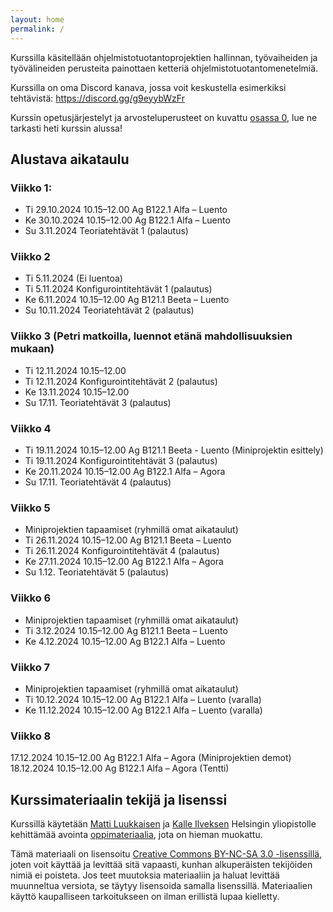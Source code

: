 ```yaml
---
layout: home
permalink: /
---
```


Kurssilla käsitellään ohjelmistotuotantoprojektien hallinnan, työvaiheiden ja työvälineiden perusteita painottaen ketteriä ohjelmistotuotantomenetelmiä. 

Kurssilla on oma Discord kanava, jossa voit keskustella esimerkiksi tehtävistä: <https://discord.gg/g9eyybWzFr>

Kurssin opetusjärjestelyt ja arvosteluperusteet on kuvattu [osassa 0](/osa0), lue ne tarkasti heti kurssin alussa!

## Alustava aikataulu

### Viikko 1:
- Ti 29.10.2024 10.15–12.00 Ag B122.1 Alfa – Luento
- Ke 30.10.2024 10.15–12.00 Ag B122.1 Alfa – Luento
- Su 3.11.2024 Teoriatehtävät 1 (palautus)


### Viikko 2
- Ti 5.11.2024 (Ei luentoa)
- Ti 5.11.2024 Konfigurointitehtävät 1 (palautus)
- Ke 6.11.2024 10.15–12.00 Ag B121.1 Beeta – Luento
- Su 10.11.2024 Teoriatehtävät 2 (palautus)

### Viikko 3 (Petri matkoilla, luennot etänä mahdollisuuksien  mukaan)
- Ti 12.11.2024 10.15–12.00 
- Ti 12.11.2024 Konfigurointitehtävät 2 (palautus) 
- Ke 13.11.2024 10.15–12.00 
- Su 17.11. Teoriatehtävät 3 (palautus)

### Viikko 4
- Ti 19.11.2024 10.15–12.00 Ag B121.1 Beeta - Luento (Miniprojektin esittely)
- Ti 19.11.2024 Konfigurointitehtävät 3 (palautus) 
- Ke 20.11.2024 10.15–12.00 Ag B122.1 Alfa – Agora
- Su 17.11. Teoriatehtävät 4 (palautus)

### Viikko 5
- Miniprojektien tapaamiset (ryhmillä omat aikataulut)
- Ti 26.11.2024 10.15–12.00 Ag B121.1 Beeta – Luento
- Ti 26.11.2024 Konfigurointitehtävät 4 (palautus) 
- Ke 27.11.2024 10.15–12.00 Ag B122.1 Alfa – Agora
- Su 1.12. Teoriatehtävät 5 (palautus)


### Viikko 6
- Miniprojektien tapaamiset (ryhmillä omat aikataulut)
- Ti 3.12.2024 10.15–12.00 Ag B121.1 Beeta – Luento 
- Ke 4.12.2024 10.15–12.00 Ag B122.1 Alfa – Luento

### Viikko 7
- Miniprojektien tapaamiset (ryhmillä omat aikataulut)
- Ti 10.12.2024 10.15–12.00 Ag B122.1 Alfa – Luento (varalla)
- Ke 11.12.2024 10.15–12.00 Ag B122.1 Alfa – Luento (varalla)

### Viikko 8
17.12.2024 10.15–12.00 Ag B122.1 Alfa – Agora (Miniprojektien demot)
18.12.2024 10.15–12.00 Ag B122.1 Alfa – Agora (Tentti)



<!--
- [Miniprojekti](/miniprojekti)
- [Kurssikoe](/ohje_kokeeseen) tiistaina 21.5.
- Kurssiin liittyvää keskustelua: <https://discord.gg/g9eyybWzFr>

-->



## Kurssimateriaalin tekijä ja lisenssi

Kurssillä käytetään <a href="https://github.com/mluukkai">Matti Luukkaisen</a> ja <a href="https://github.com/Kaltsoon">Kalle Ilveksen</a> Helsingin yliopistolle kehittämää avointa <a href="https://ohjelmistotuotanto-hy.github.io/">oppimateriaalia</a>, jota on hieman muokattu.

Tämä materiaali on lisensoitu <a rel="license" href="http://creativecommons.org/licenses/by-nc-sa/3.0/">Creative Commons BY-NC-SA 3.0 -lisenssillä</a>, joten voit käyttää ja levittää sitä vapaasti, kunhan alkuperäisten tekijöiden nimiä ei poisteta. Jos teet muutoksia materiaaliin ja haluat levittää muunneltua versiota, se täytyy lisensoida samalla lisenssillä. Materiaalien käyttö kaupalliseen tarkoitukseen on ilman erillistä lupaa kielletty.
